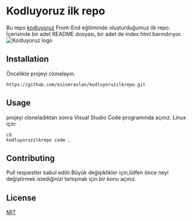 # Kodluyoruz ilk repo
Bu repo [kodluyoruz](https://kodluyoruz.org/) Front-End eğitiminde oluşturduğumuz ilk repo. İçerisinde bir adet README dosyası, bir adet de index.html barındırıyor.
![Kodluyoruz logo](https://camo.githubusercontent.com/6a66e320dd1e289baa9187b587faea03462613e39f70e9b04defa741c5059883/68747470733a2f2f6b6f646c75796f72757a2e6f72672f77702d636f6e74656e742f75706c6f6164732f323032322f30352f6b6f646c75796f72757a5f79617461795f736c6f67616e2d3330307833352e706e67)
## Installation
Öncelikle projeyi clonelayın.
```
https://github.com/esineraslan/kodluyoruzilkrepo.git
``` 
## Usage
projeyi cloneladıktan sonra Visual Studio Code programında açınız.
Linux için:
```
cd 
kodluyoruzilkrepo code .
```
## Contributing 
Pull requestler kabul edilir.Büyük değişiklikler için,lütfen önce neyi değiştirmek istediğinizi tartışmak için bir konu açınız.
## License
[MIT](https://choosealicense.com/licenses/mit/)